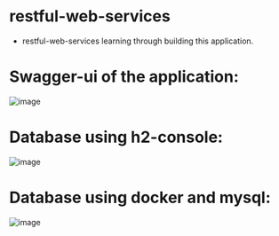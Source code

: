 # restful-web-services
- restful-web-services learning through building this application.


# Swagger-ui of the application:

![image](https://user-images.githubusercontent.com/88382457/219403107-2d80cc63-5db8-48c8-a89f-b4108cb6a181.png)


# Database using h2-console:

![image](https://user-images.githubusercontent.com/88382457/220670635-fa2d3ea1-8da6-4a57-9c7e-d179527abf4e.png)


# Database using docker and mysql:

![image](https://user-images.githubusercontent.com/88382457/220899597-35afc0b9-edde-4b26-b9fb-6755798484a9.png)
